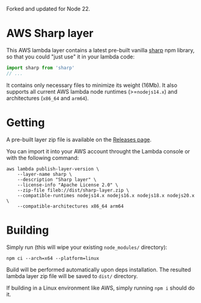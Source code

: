Forked and updated for Node 22.

# AWS Sharp layer
This AWS lambda layer contains a latest pre-built vanilla [sharp](https://www.npmjs.com/package/sharp) npm library, so that you could "just use" it in your lambda code:

```javascript
import sharp from 'sharp'
// ...
```

It contains only necessary files to minimize its weight (16Mb).
It also supports all current AWS lambda node runtimes (>=`nodejs14.x`) and architectures (`x86_64` and `arm64`).

# Getting
A pre-built layer zip file is available on the [Releases page](../../releases).

You can import it into your AWS account throught the Lambda console or with the following command:
```shell
aws lambda publish-layer-version \
    --layer-name sharp \
    --description "Sharp layer" \
    --license-info "Apache License 2.0" \
    --zip-file fileb://dist/sharp-layer.zip \
    --compatible-runtimes nodejs14.x nodejs16.x nodejs18.x nodejs20.x \
    --compatible-architectures x86_64 arm64
```

# Building
Simply run (this will wipe your existing `node_modules/` directory):
```shell
npm ci --arch=x64 --platform=linux
```

Build will be performed automatically upon deps installation.
The resulted lambda layer zip file will be saved to `dist/` directory.

If building in a Linux environment like AWS, simply running `npm i` should do it.
